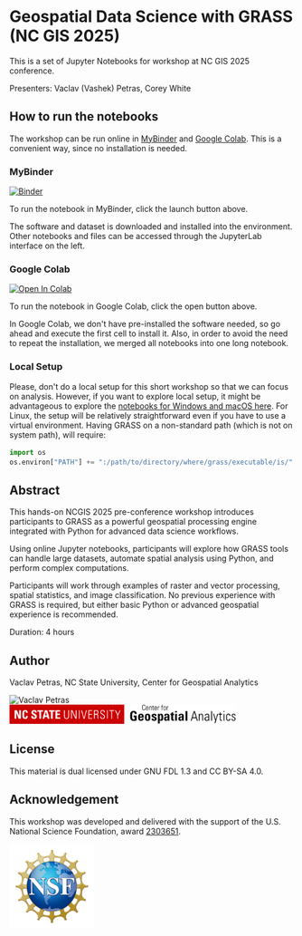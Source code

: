 # Geospatial Data Science with GRASS (NC GIS 2025)

This is a set of Jupyter Notebooks for workshop at NC GIS 2025 conference.

Presenters: Vaclav (Vashek) Petras, Corey White

## How to run the notebooks

The workshop can be run online in [MyBinder](https://mybinder.org/) and [Google Colab](https://colab.research.google.com). This is a convenient way, since no installation is needed.

### MyBinder

[![Binder](https://mybinder.org/badge_logo.svg)](https://mybinder.org/v2/gh/ncsu-geoforall-lab/grass-data-science-ncgis-2025/HEAD?urlpath=%2Fdoc%2Ftree%2Fworkshop_part_1_intro.ipynb)

To run the notebook in MyBinder, click the launch button above.

The software and dataset is downloaded and installed into the environment.
Other notebooks and files can be accessed through the JupyterLab interface
on the left.

### Google Colab

<a target="_blank" href="https://colab.research.google.com/github/ncsu-geoforall-lab/grass-data-science-ncgis-2025/blob/main/colab_notebook.ipynb">
  <img src="https://colab.research.google.com/assets/colab-badge.svg" alt="Open In Colab"/>
</a>

To run the notebook in Google Colab, click the open button above.

In Google Colab, we don't have pre-installed the software needed, so go ahead and execute the first cell to install it. Also, in order to avoid the need to repeat the installation, we merged all notebooks into one long notebook.

### Local Setup

Please, don't do a local setup for this short workshop so that we can focus on analysis.
However, if you want to explore local setup, it might be advantageous to explore the
[notebooks for Windows and macOS here](https://github.com/ncsu-geoforall-lab/GIS714-assignments/tree/main/GRASS_GIS_Foundations).
For Linux, the setup will be relatively straightforward even if you have to use a virtual environment.
Having GRASS on a non-standard path (which is not on system path), will require:

```python
import os
os.environ["PATH"] += ":/path/to/directory/where/grass/executable/is/"
```

## Abstract

This hands-on NCGIS 2025 pre-conference workshop introduces participants to GRASS as a powerful geospatial processing engine integrated with Python for advanced data science workflows.

Using online Jupyter notebooks, participants will explore how GRASS tools can handle large datasets, automate spatial analysis using Python, and perform complex computations.

Participants will work through examples of raster and vector processing, spatial statistics, and image classification. No previous experience with GRASS is required, but either basic Python or advanced geospatial experience is recommended.

Duration: 4 hours

## Author

Vaclav Petras, NC State University, Center for Geospatial Analytics

<img src="img/vaclav_petras.jpg" title="Vaclav Petras" width=150>

<img src="img/ncsu_cga.png" title="Center for Geospatial Analytics at NC State" width=400>

## License

This material is dual licensed under GNU FDL 1.3 and CC BY-SA 4.0.

## Acknowledgement
This workshop was developed and delivered with the support of the U.S. National Science Foundation, award [2303651](https://www.nsf.gov/awardsearch/showAward?AWD_ID=2303651).

<img src="img/NSF_logo.png" title="NSF" width=150>
